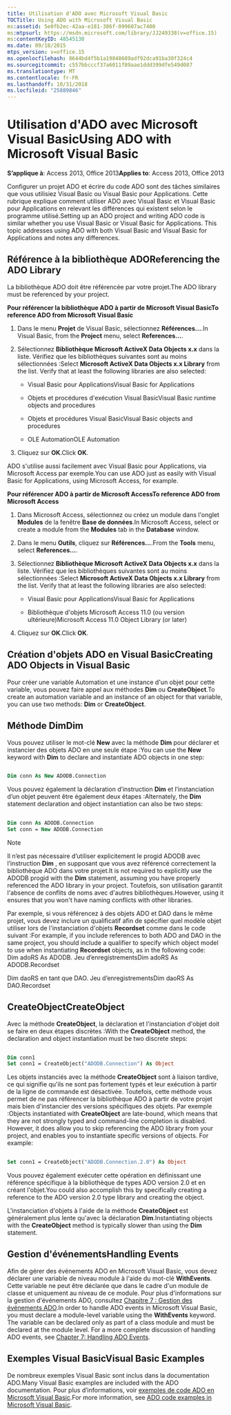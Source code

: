 ```yaml
---
title: Utilisation d'ADO avec Microsoft Visual Basic
TOCTitle: Using ADO with Microsoft Visual Basic
ms:assetid: 5e0fb2ec-42aa-e181-386f-099607ac7400
ms:mtpsurl: https://msdn.microsoft.com/library/JJ249338(v=office.15)
ms:contentKeyID: 48545130
ms.date: 09/18/2015
mtps_version: v=office.15
ms.openlocfilehash: 8644bd4f5b1a19848689adf92dca91ba30f324c4
ms.sourcegitcommit: c557bbcccf37a6011f89aae1ddd399dfe549d087
ms.translationtype: MT
ms.contentlocale: fr-FR
ms.lasthandoff: 10/31/2018
ms.locfileid: "25889846"
---
```

# <a name="using-ado-with-microsoft-visual-basic"></a><span data-ttu-id="3a0d0-102">Utilisation d'ADO avec Microsoft Visual Basic</span><span class="sxs-lookup"><span data-stu-id="3a0d0-102">Using ADO with Microsoft Visual Basic</span></span>


<span data-ttu-id="3a0d0-103">**S’applique à**: Access 2013, Office 2013</span><span class="sxs-lookup"><span data-stu-id="3a0d0-103">**Applies to**: Access 2013, Office 2013</span></span>

<span data-ttu-id="3a0d0-p101">Configurer un projet ADO et écrire du code ADO sont des tâches similaires que vous utilisiez Visual Basic ou Visual Basic pour Applications. Cette rubrique explique comment utiliser ADO avec Visual Basic et Visual Basic pour Applications en relevant les différences qui existent selon le programme utilisé.</span><span class="sxs-lookup"><span data-stu-id="3a0d0-p101">Setting up an ADO project and writing ADO code is similar whether you use Visual Basic or Visual Basic for Applications. This topic addresses using ADO with both Visual Basic and Visual Basic for Applications and notes any differences.</span></span>

## <a name="referencing-the-ado-library"></a><span data-ttu-id="3a0d0-106">Référence à la bibliothèque ADO</span><span class="sxs-lookup"><span data-stu-id="3a0d0-106">Referencing the ADO Library</span></span>

<span data-ttu-id="3a0d0-107">La bibliothèque ADO doit être référencée par votre projet.</span><span class="sxs-lookup"><span data-stu-id="3a0d0-107">The ADO library must be referenced by your project.</span></span>

<span data-ttu-id="3a0d0-108">**Pour référencer la bibliothèque ADO à partir de Microsoft Visual Basic**</span><span class="sxs-lookup"><span data-stu-id="3a0d0-108">**To reference ADO from Microsoft Visual Basic**</span></span>

1.  <span data-ttu-id="3a0d0-109">Dans le menu **Projet** de Visual Basic, sélectionnez **Références...**.</span><span class="sxs-lookup"><span data-stu-id="3a0d0-109">In Visual Basic, from the **Project** menu, select **References...**.</span></span>

2.  <span data-ttu-id="3a0d0-p102">Sélectionnez **Bibliothèque Microsoft ActiveX Data Objects x.x** dans la liste. Vérifiez que les bibliothèques suivantes sont au moins sélectionnées :</span><span class="sxs-lookup"><span data-stu-id="3a0d0-p102">Select **Microsoft ActiveX Data Objects x.x Library** from the list. Verify that at least the following libraries are also selected:</span></span>
    
    - <span data-ttu-id="3a0d0-112">Visual Basic pour Applications</span><span class="sxs-lookup"><span data-stu-id="3a0d0-112">Visual Basic for Applications</span></span>
    
    - <span data-ttu-id="3a0d0-113">Objets et procédures d'exécution Visual Basic</span><span class="sxs-lookup"><span data-stu-id="3a0d0-113">Visual Basic runtime objects and procedures</span></span>
    
    - <span data-ttu-id="3a0d0-114">Objets et procédures Visual Basic</span><span class="sxs-lookup"><span data-stu-id="3a0d0-114">Visual Basic objects and procedures</span></span>
    
    - <span data-ttu-id="3a0d0-115">OLE Automation</span><span class="sxs-lookup"><span data-stu-id="3a0d0-115">OLE Automation</span></span>

3.  <span data-ttu-id="3a0d0-116">Cliquez sur **OK**.</span><span class="sxs-lookup"><span data-stu-id="3a0d0-116">Click **OK**.</span></span>

<span data-ttu-id="3a0d0-117">ADO s'utilise aussi facilement avec Visual Basic pour Applications, via Microsoft Access par exemple.</span><span class="sxs-lookup"><span data-stu-id="3a0d0-117">You can use ADO just as easily with Visual Basic for Applications, using Microsoft Access, for example.</span></span>

<span data-ttu-id="3a0d0-118">**Pour référencer ADO à partir de Microsoft Access**</span><span class="sxs-lookup"><span data-stu-id="3a0d0-118">**To reference ADO from Microsoft Access**</span></span>

1.  <span data-ttu-id="3a0d0-119">Dans Microsoft Access, sélectionnez ou créez un module dans l'onglet **Modules** de la fenêtre **Base de données**.</span><span class="sxs-lookup"><span data-stu-id="3a0d0-119">In Microsoft Access, select or create a module from the **Modules** tab in the **Database** window.</span></span>

2.  <span data-ttu-id="3a0d0-120">Dans le menu **Outils**, cliquez sur **Références...**.</span><span class="sxs-lookup"><span data-stu-id="3a0d0-120">From the **Tools** menu, select **References...**.</span></span>

3.  <span data-ttu-id="3a0d0-p103">Sélectionnez **Bibliothèque Microsoft ActiveX Data Objects x.x** dans la liste. Vérifiez que les bibliothèques suivantes sont au moins sélectionnées :</span><span class="sxs-lookup"><span data-stu-id="3a0d0-p103">Select **Microsoft ActiveX Data Objects x.x Library** from the list. Verify that at least the following libraries are also selected:</span></span>
    
    - <span data-ttu-id="3a0d0-123">Visual Basic pour Applications</span><span class="sxs-lookup"><span data-stu-id="3a0d0-123">Visual Basic for Applications</span></span>
    
    - <span data-ttu-id="3a0d0-124">Bibliothèque d'objets Microsoft Access 11.0 (ou version ultérieure)</span><span class="sxs-lookup"><span data-stu-id="3a0d0-124">Microsoft Access 11.0 Object Library (or later)</span></span>

4.  <span data-ttu-id="3a0d0-125">Cliquez sur **OK**.</span><span class="sxs-lookup"><span data-stu-id="3a0d0-125">Click **OK**.</span></span>

## <a name="creating-ado-objects-in-visual-basic"></a><span data-ttu-id="3a0d0-126">Création d'objets ADO en Visual Basic</span><span class="sxs-lookup"><span data-stu-id="3a0d0-126">Creating ADO Objects in Visual Basic</span></span>

<span data-ttu-id="3a0d0-127">Pour créer une variable Automation et une instance d'un objet pour cette variable, vous pouvez faire appel aux méthodes **Dim** ou **CreateObject**.</span><span class="sxs-lookup"><span data-stu-id="3a0d0-127">To create an automation variable and an instance of an object for that variable, you can use two methods: **Dim** or **CreateObject**.</span></span>

## <a name="dim"></a><span data-ttu-id="3a0d0-128">Méthode Dim</span><span class="sxs-lookup"><span data-stu-id="3a0d0-128">Dim</span></span>

<span data-ttu-id="3a0d0-129">Vous pouvez utiliser le mot-clé **New** avec la méthode **Dim** pour déclarer et instancier des objets ADO en une seule étape :</span><span class="sxs-lookup"><span data-stu-id="3a0d0-129">You can use the **New** keyword with **Dim** to declare and instantiate ADO objects in one step:</span></span>

```vb 
 
Dim conn As New ADODB.Connection 
```

<span data-ttu-id="3a0d0-130">Vous pouvez également la déclaration d’instruction **Dim** et l’instanciation d’un objet peuvent être également deux étapes :</span><span class="sxs-lookup"><span data-stu-id="3a0d0-130">Alternately, the **Dim** statement declaration and object instantiation can also be two steps:</span></span>

```vb 
 
Dim conn As ADODB.Connection 
Set conn = New ADODB.Connection 
```


> [!NOTE]
> <P><span data-ttu-id="3a0d0-131">Il n’est pas nécessaire d’utiliser explicitement le progid ADODB avec l’instruction <STRONG>Dim</STRONG> , en supposant que vous avez référencé correctement la bibliothèque ADO dans votre projet.</span><span class="sxs-lookup"><span data-stu-id="3a0d0-131">It is not required to explicitly use the ADODB progid with the <STRONG>Dim</STRONG> statement, assuming you have properly referenced the ADO library in your project.</span></span> <span data-ttu-id="3a0d0-132">Toutefois, son utilisation garantit l'absence de conflits de noms avec d'autres bibliothèques.</span><span class="sxs-lookup"><span data-stu-id="3a0d0-132">However, using it ensures that you won't have naming conflicts with other libraries.</span></span></P>



<span data-ttu-id="3a0d0-133">Par exemple, si vous référencez à des objets ADO et DAO dans le même projet, vous devez inclure un qualificatif afin de spécifier quel modèle objet utiliser lors de l'instanciation d'objets **Recordset** comme dans le code suivant :</span><span class="sxs-lookup"><span data-stu-id="3a0d0-133">For example, if you include references to both ADO and DAO in the same project, you should include a qualifier to specify which object model to use when instantiating **Recordset** objects, as in the following code:</span></span>  
<span data-ttu-id="3a0d0-134">Dim adoRS As ADODB. Jeu d’enregistrements</span><span class="sxs-lookup"><span data-stu-id="3a0d0-134">Dim adoRS As ADODB.Recordset</span></span>  
  
<span data-ttu-id="3a0d0-135">Dim daoRS en tant que DAO. Jeu d’enregistrements</span><span class="sxs-lookup"><span data-stu-id="3a0d0-135">Dim daoRS As DAO.Recordset</span></span>

## <a name="createobject"></a><span data-ttu-id="3a0d0-136">CreateObject</span><span class="sxs-lookup"><span data-stu-id="3a0d0-136">CreateObject</span></span>

<span data-ttu-id="3a0d0-137">Avec la méthode **CreateObject**, la déclaration et l'instanciation d'objet doit se faire en deux étapes discrètes :</span><span class="sxs-lookup"><span data-stu-id="3a0d0-137">With the **CreateObject** method, the declaration and object instantiation must be two discrete steps:</span></span>

```vb 
 
Dim conn1 
Set conn1 = CreateObject("ADODB.Connection") As Object 
```

<span data-ttu-id="3a0d0-p105">Les objets instanciés avec la méthode **CreateObject** sont à liaison tardive, ce qui signifie qu'ils ne sont pas fortement typés et leur exécution à partir de la ligne de commande est désactivée. Toutefois, cette méthode vous permet de ne pas référencer la bibliothèque ADO à partir de votre projet mais bien d'instancier des versions spécifiques des objets. Par exemple :</span><span class="sxs-lookup"><span data-stu-id="3a0d0-p105">Objects instantiated with **CreateObject** are late-bound, which means that they are not strongly typed and command-line completion is disabled. However, it does allow you to skip referencing the ADO library from your project, and enables you to instantiate specific versions of objects. For example:</span></span>

```vb 
 
Set conn1 = CreateObject("ADODB.Connection.2.0") As Object 
```

<span data-ttu-id="3a0d0-141">Vous pouvez également exécuter cette opération en définissant une référence spécifique à la bibliothèque de types ADO version 2.0 et en créant l'objet.</span><span class="sxs-lookup"><span data-stu-id="3a0d0-141">You could also accomplish this by specifically creating a reference to the ADO version 2.0 type library and creating the object.</span></span>

<span data-ttu-id="3a0d0-142">L'instanciation d'objets à l'aide de la méthode **CreateObject** est généralement plus lente qu'avec la déclaration **Dim**.</span><span class="sxs-lookup"><span data-stu-id="3a0d0-142">Instantiating objects with the **CreateObject** method is typically slower than using the **Dim** statement.</span></span>

## <a name="handling-events"></a><span data-ttu-id="3a0d0-143">Gestion d'événements</span><span class="sxs-lookup"><span data-stu-id="3a0d0-143">Handling Events</span></span>

<span data-ttu-id="3a0d0-p106">Afin de gérer des événements ADO en Microsoft Visual Basic, vous devez déclarer une variable de niveau module à l'aide du mot-clé **WithEvents**. Cette variable ne peut être déclarée que dans le cadre d'un module de classe et uniquement au niveau de ce module. Pour plus d'informations sur la gestion d'événements ADO, consultez [Chapitre 7 : Gestion des événements ADO](chapter-7-handling-ado-events.md).</span><span class="sxs-lookup"><span data-stu-id="3a0d0-p106">In order to handle ADO events in Microsoft Visual Basic, you must declare a module-level variable using the **WithEvents** keyword. The variable can be declared only as part of a class module and must be declared at the module level. For a more complete discussion of handling ADO events, see [Chapter 7: Handling ADO Events](chapter-7-handling-ado-events.md).</span></span>

## <a name="visual-basic-examples"></a><span data-ttu-id="3a0d0-147">Exemples Visual Basic</span><span class="sxs-lookup"><span data-stu-id="3a0d0-147">Visual Basic Examples</span></span>

<span data-ttu-id="3a0d0-148">De nombreux exemples Visual Basic sont inclus dans la documentation ADO.</span><span class="sxs-lookup"><span data-stu-id="3a0d0-148">Many Visual Basic examples are included with the ADO documentation.</span></span> <span data-ttu-id="3a0d0-149">Pour plus d’informations, voir [exemples de code ADO en Microsoft Visual Basic](ado-code-examples-in-microsoft-visual-basic.md).</span><span class="sxs-lookup"><span data-stu-id="3a0d0-149">For more information, see [ADO code examples in Microsoft Visual Basic](ado-code-examples-in-microsoft-visual-basic.md).</span></span>

